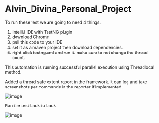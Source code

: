 # Alvin_Divina_Personal_Project

To run these test we are going to need 4 things. 
1. IntelliJ IDE with TestNG plugin
2. download Chrome
3. pull this code to your IDE
4. set it as a maven project then download dependencies.
5. right click testng.xml and run it. make sure to not change the thread count.

This automation is running successful parallel execution using Threadlocal method.

Added a thread safe extent report in the framework. It can log and take screenshots per commands in the reporter if implemented.


![image](https://user-images.githubusercontent.com/29578497/145095136-872bad43-2c4c-4244-a9d3-32f58b804844.png)


Ran the test back to back


![image](https://user-images.githubusercontent.com/29578497/144966016-4a4e84fb-2c84-415b-847e-45503cd4bb6e.png)
